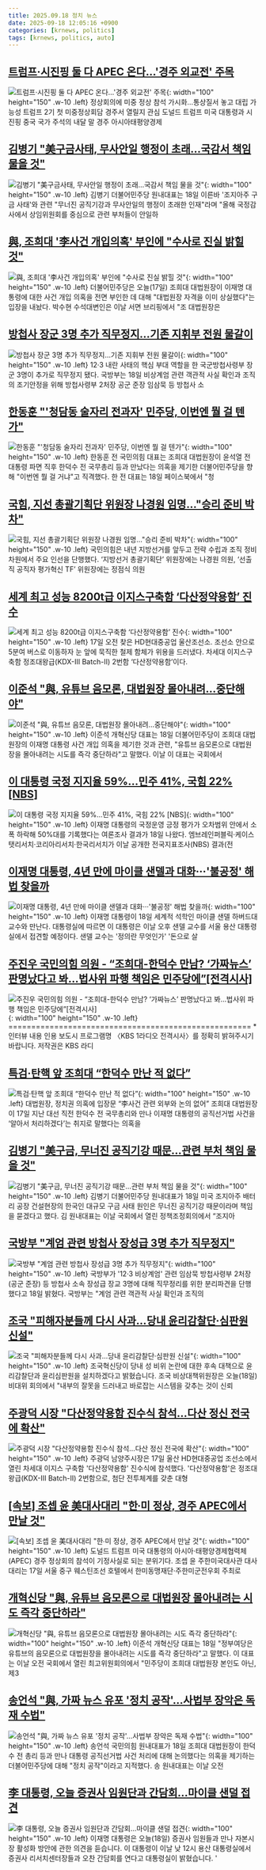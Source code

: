 ```yaml
---
title: 2025.09.18 정치 뉴스
date: 2025-09-18 12:05:16 +0900
categories: [krnews, politics]
tags: [krnews, politics, auto]
---
```

## [트럼프·시진핑 둘 다 APEC 온다…'경주 외교전' 주목](https://n.news.naver.com/mnews/article/001/0015633564)

![트럼프·시진핑 둘 다 APEC 온다…'경주 외교전' 주목](https://mimgnews.pstatic.net/image/origin/001/2025/09/18/15633564.jpg?type=nf220_150){: width="100" height="150" .w-10 .left}
정상회의에 미중 정상 참석 가시화…통상질서 놓고 대립 가능성 트럼프 2기 첫 미중정상회담 경주서 열릴지 관심 도널드 트럼프 미국 대통령과 시진핑 중국 국가 주석의 내달 말 경주 아시아태평양경제

## [김병기 "美구금사태, 무사안일 행정이 초래…국감서 책임 물을 것"](https://n.news.naver.com/mnews/article/421/0008493899)

![김병기 "美구금사태, 무사안일 행정이 초래…국감서 책임 물을 것"](https://mimgnews.pstatic.net/image/origin/421/2025/09/18/8493899.jpg?type=nf220_150){: width="100" height="150" .w-10 .left}
김병기 더불어민주당 원내대표는 18일 이른바 '조지아주 구금 사태'와 관련 "무너진 공직기강과 무사안일의 행정이 초래한 인재"라며 "올해 국정감사에서 상임위원회를 중심으로 관련 부처들이 안일하

## [與, 조희대 '李사건 개입의혹' 부인에 "수사로 진실 밝힐 것"](https://n.news.naver.com/mnews/article/448/0000557681)

![與, 조희대 '李사건 개입의혹' 부인에 "수사로 진실 밝힐 것"](https://mimgnews.pstatic.net/image/origin/448/2025/09/17/557681.jpg?type=nf220_150){: width="100" height="150" .w-10 .left}
더불어민주당은 오늘(17일) 조희대 대법원장이 이재명 대통령에 대한 사건 개입 의혹을 전면 부인한 데 대해 "대법원장 자격을 이미 상실했다"는 입장을 내놨다. 박수현 수석대변인은 이날 서면 브리핑에서 "조 대법원장은

## [방첩사 장군 3명 추가 직무정지…기존 지휘부 전원 물갈이](https://n.news.naver.com/mnews/article/079/0004067518)

![방첩사 장군 3명 추가 직무정지…기존 지휘부 전원 물갈이](https://mimgnews.pstatic.net/image/origin/079/2025/09/18/4067518.jpg?type=nf220_150){: width="100" height="150" .w-10 .left}
12·3 내란 사태의 핵심 부대 역할을 한 국군방첩사령부 장군 3명이 추가로 직무정지 됐다. 국방부는 18일 비상계엄 관련 객관적 사실 확인과 조직의 조기안정을 위해 방첩사령부 2처장 공군 준장 임삼묵 등 방첩사 소

## [한동훈 "'청담동 술자리 전과자' 민주당, 이번엔 뭘 걸 텐가"](https://n.news.naver.com/mnews/article/015/0005186602)

![한동훈 "'청담동 술자리 전과자' 민주당, 이번엔 뭘 걸 텐가"](https://mimgnews.pstatic.net/image/origin/015/2025/09/18/5186602.jpg?type=nf220_150){: width="100" height="150" .w-10 .left}
한동훈 전 국민의힘 대표는 조희대 대법원장이 윤석열 전 대통령 파면 직후 한덕수 전 국무총리 등과 만났다는 의혹을 제기한 더불어민주당을 향해 "이번엔 뭘 걸 거냐"고 직격했다. 한 전 대표는 18일 페이스북에서 "청

## [국힘, 지선 총괄기획단 위원장 나경원 임명…"승리 준비 박차"](https://n.news.naver.com/mnews/article/421/0008493805)

![국힘, 지선 총괄기획단 위원장 나경원 임명…"승리 준비 박차"](https://mimgnews.pstatic.net/image/origin/421/2025/09/18/8493805.jpg?type=nf220_150){: width="100" height="150" .w-10 .left}
국민의힘은 내년 지방선거를 앞두고 전략 수립과 조직 정비 차원에서 주요 인선을 단행했다. ‘지방선거 총괄기획단’ 위원장에는 나경원 의원, ‘선출직 공직자 평가혁신 TF’ 위원장에는 정점식 의원

## [세계 최고 성능 8200t급 이지스구축함 ‘다산정약용함’ 진수](https://n.news.naver.com/mnews/article/022/0004068843)

![세계 최고 성능 8200t급 이지스구축함 ‘다산정약용함’ 진수](https://mimgnews.pstatic.net/image/origin/022/2025/09/17/4068843.jpg?type=nf220_150){: width="100" height="150" .w-10 .left}
17일 오전 찾은 HD현대중공업 울산조선소. 조선소 안으로 5분여 버스로 이동하자 눈 앞에 묵직한 철제 함체가 위용을 드러냈다. 차세대 이지스구축함 정조대왕급(KDX-Ⅲ Batch-Ⅱ) 2번함 ‘다산정약용함’이다.

## [이준석 "與, 유튜브 음모론, 대법원장 몰아내려…중단해야"](https://n.news.naver.com/mnews/article/088/0000970912)

![이준석 "與, 유튜브 음모론, 대법원장 몰아내려…중단해야"](https://mimgnews.pstatic.net/image/origin/088/2025/09/18/970912.jpg?type=nf220_150){: width="100" height="150" .w-10 .left}
이준석 개혁신당 대표는 18일 더불어민주당이 조희대 대법원장의 이재명 대통령 사건 개입 의혹을 제기한 것과 관련, "유튜브 음모론으로 대법원장을 몰아내려는 시도를 즉각 중단하라"고 말했다. 이날 이 대표는 국회에서

## [이 대통령 국정 지지율 59%…민주 41%, 국힘 22% [NBS]](https://n.news.naver.com/mnews/article/028/0002766986)

![이 대통령 국정 지지율 59%…민주 41%, 국힘 22% [NBS]](https://mimgnews.pstatic.net/image/origin/028/2025/09/18/2766986.jpg?type=nf220_150){: width="100" height="150" .w-10 .left}
이재명 대통령의 국정운영 긍정 평가가 오차범위 안에서 소폭 하락해 50%대를 기록했다는 여론조사 결과가 18일 나왔다. 엠브레인퍼블릭·케이스탯리서치·코리아리서치·한국리서치가 이날 공개한 전국지표조사(NBS) 결과(전

## [이재명 대통령, 4년 만에 마이클 샌델과 대화···'불공정' 해법 찾을까](https://n.news.naver.com/mnews/article/008/0005252123)

![이재명 대통령, 4년 만에 마이클 샌델과 대화···'불공정' 해법 찾을까](https://mimgnews.pstatic.net/image/origin/008/2025/09/18/5252123.jpg?type=nf220_150){: width="100" height="150" .w-10 .left}
이재명 대통령이 18일 세계적 석학인 마이클 샌델 하버드대 교수와 만난다. 대통령실에 따르면 이 대통령은 이날 오후 샌델 교수를 서울 용산 대통령실에서 접견할 예정이다. 샌델 교수는 '정의란 무엇인가' '돈으로 살

## [주진우 국민의힘 의원 - “조희대-한덕수 만남? ‘가짜뉴스’ 판명났다고 봐…법사위 파행 책임은 민주당에”[전격시사]](https://n.news.naver.com/mnews/article/056/0012031945)

![주진우 국민의힘 의원 - “조희대-한덕수 만남? ‘가짜뉴스’ 판명났다고 봐…법사위 파행 책임은 민주당에”[전격시사]](https://mimgnews.pstatic.net/image/origin/056/2025/09/18/12031945.jpg?type=nf220_150){: width="100" height="150" .w-10 .left}
===================================================== * 인터뷰 내용 인용 보도시 프로그램명 〈KBS 1라디오 전격시사〉를 정확히 밝혀주시기 바랍니다. 저작권은 KBS 라디

## [특검·탄핵 앞 조희대 “한덕수 만난 적 없다”](https://n.news.naver.com/mnews/article/081/0003575705)

![특검·탄핵 앞 조희대 “한덕수 만난 적 없다”](https://mimgnews.pstatic.net/image/origin/081/2025/09/18/3575705.jpg?type=nf220_150){: width="100" height="150" .w-10 .left}
대법원장, 정치권 의혹에 입장문 “李사건 관련 외부와 논의 없어” 조희대 대법원장이 17일 지난 대선 직전 한덕수 전 국무총리와 만나 이재명 대통령의 공직선거법 사건을 ‘알아서 처리하겠다’는 취지로 말했다는 의혹을

## [김병기 "美구금, 무너진 공직기강 때문…관련 부처 책임 물을 것"](https://n.news.naver.com/mnews/article/025/0003469991)

![김병기 "美구금, 무너진 공직기강 때문…관련 부처 책임 물을 것"](https://mimgnews.pstatic.net/image/origin/025/2025/09/18/3469991.jpg?type=nf220_150){: width="100" height="150" .w-10 .left}
김병기 더불어민주당 원내대표가 18일 미국 조지아주 배터리 공장 건설현장의 한국인 대규모 구금 사태 원인은 무너진 공직기강 때문이라며 책임을 묻겠다고 했다. 김 원내대표는 이날 국회에서 열린 정책조정회의에서 “조지아

## [국방부 "계엄 관련 방첩사 장성급 3명 추가 직무정지"](https://n.news.naver.com/mnews/article/119/0003004406)

![국방부 "계엄 관련 방첩사 장성급 3명 추가 직무정지"](https://mimgnews.pstatic.net/image/origin/119/2025/09/18/3004406.jpg?type=nf220_150){: width="100" height="150" .w-10 .left}
국방부가 '12·3 비상계엄' 관련 임삼묵 방첩사령부 2처장(공군 준장) 등 방첩사 소속 장성급 장교 3명에 대해 직무정리를 위한 분리파견을 단행했다고 18일 밝혔다. 국방부는 "계엄 관련 객관적 사실 확인과 조직의

## [조국 "피해자분들께 다시 사과…당내 윤리감찰단·심판원 신설"](https://n.news.naver.com/mnews/article/422/0000782651)

![조국 "피해자분들께 다시 사과…당내 윤리감찰단·심판원 신설"](https://mimgnews.pstatic.net/image/origin/422/2025/09/18/782651.jpg?type=nf220_150){: width="100" height="150" .w-10 .left}
조국혁신당이 당내 성 비위 논란에 대한 후속 대책으로 윤리감찰단과 윤리심판원을 설치하겠다고 밝혔습니다. 조국 비상대책위원장은 오늘(18일) 비대위 회의에서 "내부의 잘못을 드러내고 바로잡는 시스템을 갖추는 것이 신뢰

## [주광덕 시장 "다산정약용함 진수식 참석…다산 정신 전국에 확산"](https://n.news.naver.com/mnews/article/277/0005653411)

![주광덕 시장 "다산정약용함 진수식 참석…다산 정신 전국에 확산"](https://mimgnews.pstatic.net/image/origin/277/2025/09/17/5653411.jpg?type=nf220_150){: width="100" height="150" .w-10 .left}
주광덕 남양주시장은 17일 울산 HD현대중공업 조선소에서 열린 차세대 이지스 구축함 '다산정약용함' 진수식에 참석했다. '다산정약용함'은 정조대왕급(KDX-Ⅲ Batch-Ⅱ) 2번함으로, 첨단 전투체계를 갖춘 대형

## [[속보] 조셉 윤 美대사대리 "한∙미 정상, 경주 APEC에서 만날 것"](https://n.news.naver.com/mnews/article/025/0003469714)

![[속보] 조셉 윤 美대사대리 "한∙미 정상, 경주 APEC에서 만날 것"](https://mimgnews.pstatic.net/image/origin/025/2025/09/17/3469714.jpg?type=nf220_150){: width="100" height="150" .w-10 .left}
도널드 트럼프 미국 대통령의 아시아·태평양경제협력체(APEC) 경주 정상회의 참석이 기정사실로 되는 분위기다. 조셉 윤 주한미국대사관 대사대리는 17일 서울 중구 웨스틴조선 호텔에서 한미동맹재단·주한미군전우회 주최로

## [개혁신당 "與, 유튜브 음모론으로 대법원장 몰아내려는 시도 즉각 중단하라"](https://n.news.naver.com/mnews/article/003/0013490192)

![개혁신당 "與, 유튜브 음모론으로 대법원장 몰아내려는 시도 즉각 중단하라"](https://mimgnews.pstatic.net/image/origin/003/2025/09/18/13490192.jpg?type=nf220_150){: width="100" height="150" .w-10 .left}
이준석 개혁신당 대표는 18일 "정부여당은 유튜브의 음모론으로 대법원장을 몰아내려는 시도를 즉각 중단하라"고 말했다. 이 대표는 이날 오전 국회에서 열린 최고위원회의에서 "민주당이 조희대 대법원장 본인도 아닌, 제3

## [송언석 "與, 가짜 뉴스 유포 '정치 공작'…사법부 장악은 독재 수법"](https://n.news.naver.com/mnews/article/448/0000557786)

![송언석 "與, 가짜 뉴스 유포 '정치 공작'…사법부 장악은 독재 수법"](https://mimgnews.pstatic.net/image/origin/448/2025/09/18/557786.jpg?type=nf220_150){: width="100" height="150" .w-10 .left}
송언석 국민의힘 원내대표가 18일 조희대 대법원장이 한덕수 전 총리 등과 만나 대통령 공직선거법 사건 처리에 대해 논의했다는 의혹을 제기하는 더불어민주당에 대해 "정치 공작"이라고 지적했다. 송 원내대표는 이날 오전

## [李 대통령, 오늘 증권사 임원단과 간담회...마이클 샌덜 접견](https://n.news.naver.com/mnews/article/374/0000463990)

![李 대통령, 오늘 증권사 임원단과 간담회...마이클 샌덜 접견](https://mimgnews.pstatic.net/image/origin/374/2025/09/18/463990.jpg?type=nf220_150){: width="100" height="150" .w-10 .left}
이재명 대통령은 오늘(18일) 증권사 임원들과 만나 자본시장 활성화 방안에 관한 의견을 듣습니다. 이 대통령이 이날 낮 12시 용산 대통령실에서 증권사 리서치센터장들과 오찬 간담회를 연다고 대통령실이 밝혔습니다. '

